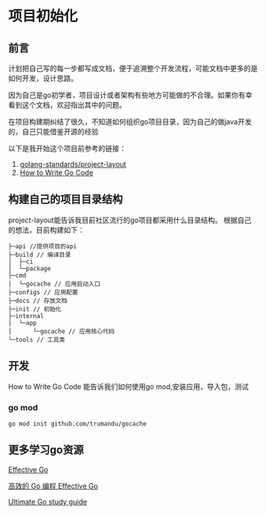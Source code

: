 # 项目初始化

## 前言
计划把自己写的每一步都写成文档，便于追溯整个开发流程，可能文档中更多的是如何开发，设计思路。

因为自己是go初学者，项目设计或者架构有些地方可能做的不合理。如果你有幸看到这个文档，欢迎指出其中的问题。

在项目构建期纠结了很久，不知道如何组织go项目目录，因为自己的做java开发的，自己只能借鉴开源的经验

以下是我开始这个项目前参考的链接：
1. [golang-standards/project-layout](https://github.com/golang-standards/project-layout)
2. [How to Write Go Code](https://golang.org/doc/code.html)

## 构建自己的项目目录结构
project-layout能告诉我目前社区流行的go项目都采用什么目录结构。
根据自己的想法，目前构建如下：
```
├─api //提供项目的api
├─build // 编译目录
│  ├─ci
│  └─package
├─cmd 
│  └─gocache // 应用启动入口
├─configs // 应用配置
├─docs // 存放文档
├─init // 初始化
├─internal
│  └─app
│      └─gocache // 应用核心代码
└─tools // 工具类

```
## 开发
How to Write Go Code 能告诉我们如何使用go mod,安装应用，导入包，测试
### go mod
``` 
go mod init github.com/trumandu/gocache
```

## 更多学习go资源
[Effective Go](https://golang.org/doc/effective_go.html#introduction)

[高效的 Go 编程 Effective Go](https://learnku.com/docs/effective-go/2020)

[Ultimate Go study guide](https://github.com/hoanhan101/ultimate-go)